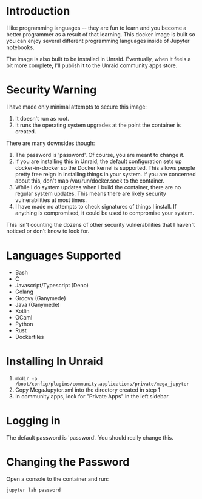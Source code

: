 # Introduction
I like programming languages -- they are fun to learn and you become a better 
programmer as a result of that learning.  This docker image is built so you 
can enjoy several different programming languages inside of Jupyter notebooks.

The image is also built to be installed in Unraid.  Eventually, when it feels a 
bit more complete, I'll publish it to the Unraid community apps store.

# Security Warning
I have made only minimal attempts to secure this image:

  1. It doesn't run as root.
  2. It runs the operating system upgrades at the point the container is created.

There are many downsides though:

  1. The password is 'password'.  Of course, you are meant to change it.
  2. If you are installing this in Unraid, the default configuration sets up docker-in-docker so the Docker kernel
     is supported.  This allows people pretty free reign in installing things in your system.  If you are concerned 
     about this, don't map /var/run/docker.sock to the container.
  3. While I do system updates when I build the container, there are no regular system updates.  This means there
     are likely security vulnerabilities at most times.
  4. I have made no attempts to check signatures of things I install.  If anything is compromised, it could be used to
     compromise your system.

This isn't counting the dozens of other security vulnerabilities that I haven't noticed or don't know to look for.

# Languages Supported
- Bash
- C
- Javascript/Typescript (Deno)
- Golang
- Groovy (Ganymede)
- Java (Ganymede)
- Kotlin
- OCaml
- Python
- Rust
- Dockerfiles

# Installing In Unraid

1. `mkdir -p /boot/config/plugins/community.applications/private/mega_jupyter`
2. Copy MegaJupyter.xml into the directory created in step 1
3. In community apps, look for "Private Apps" in the left sidebar.

# Logging in
The default password is 'password'.  You should really change this.

# Changing the Password
Open a console to the container and run:

```bash
jupyter lab password
```

